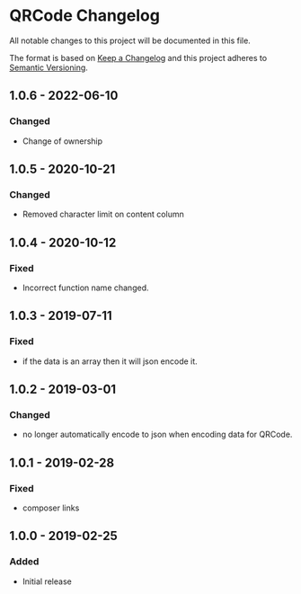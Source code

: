 # QRCode Changelog

All notable changes to this project will be documented in this file.

The format is based on [Keep a Changelog](http://keepachangelog.com/) and this project adheres to [Semantic Versioning](http://semver.org/).

## 1.0.6 - 2022-06-10

### Changed

- Change of ownership

## 1.0.5 - 2020-10-21

### Changed

- Removed character limit on content column

## 1.0.4 - 2020-10-12

### Fixed

- Incorrect function name changed.

## 1.0.3 - 2019-07-11

### Fixed

-   if the data is an array then it will json encode it.

## 1.0.2 - 2019-03-01

### Changed

-   no longer automatically encode to json when encoding data for QRCode.

## 1.0.1 - 2019-02-28

### Fixed

-   composer links

## 1.0.0 - 2019-02-25

### Added

-   Initial release
